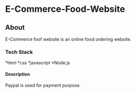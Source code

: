 # E-Commerce-Food-Website

## About

E-Commerce foof website is an online food ordering website.

### Tech Stack
*html
*css
*javascript
*Node.js

#### Description
Paypal is used for payment purpose.
